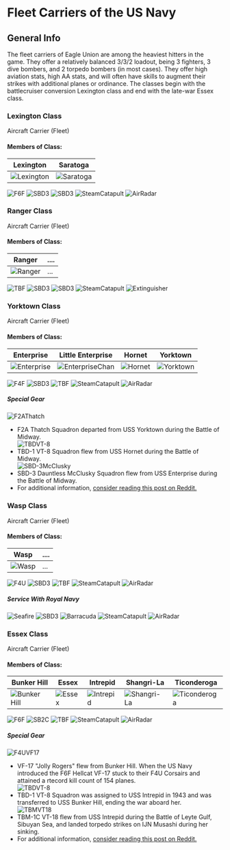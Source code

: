 # Fleet Carriers of the US Navy

## General Info

The fleet carriers of Eagle Union are among the heaviest hitters in the game. They offer a relatively balanced 3/3/2 loadout, being 3 fighters, 3 dive bombers, and 2 torpedo bombers (in most cases). They offer high aviation stats, high AA stats, and will often have skills to augment their strikes with additional planes or ordinance. The classes begin with the battlecruiser conversion Lexington class and end with the late-war Essex class.

### Lexington Class

Aircraft Carrier (Fleet) <br/>

#### Members of Class: <br/>
Lexington | Saratoga
| ----- | ----- |
![Lexington](/Icons/Ship/EagleUnion/Lexington.png) | ![Saratoga](/Icons/Ship/EagleUnion/Saratoga.png) <br/>


![F6F](/Icons/Equipment/Aircraft/Fighter/F6FHellcat.png)
![SBD3](/Icons/Equipment/Aircraft/Bomber/SBD-3Dauntless.png)
![SBD3](/Icons/Equipment/Aircraft/Bomber/SBD-3Dauntless.png)
![SteamCatapult](/Icons/Equipment/Auxiliary/SteamCatapult.png)
![AirRadar](/Icons/Equipment/Auxiliary/AirRadar.png) <br/>

### Ranger Class

Aircraft Carrier (Fleet)

#### Members of Class: <br/>
Ranger | ....
| ----- | ----- |
![Ranger](/Icons/Ship/EagleUnion/Ranger.png) |      ...        <br/>

![TBF](/Icons/Equipment/Aircraft/Torpedo/TBFAvenger.png)
![SBD3](/Icons/Equipment/Aircraft/Bomber/SBD-3Dauntless.png)
![SBD3](/Icons/Equipment/Aircraft/Bomber/SBD-3Dauntless.png)
![SteamCatapult](/Icons/Equipment/Auxiliary/SteamCatapult.png)
![Extinguisher](/Icons/Equipment/Auxiliary/Extinguisher.png) <br/>

### Yorktown Class

Aircraft Carrier (Fleet) <br/>

#### Members of Class: <br/>
Enterprise | Little Enterprise | Hornet | Yorktown
| ----- | ----- | ----- | ----- |
![Enterprise](/Icons/Ship/EagleUnion/Enterprise.png) | ![EnterpriseChan](/Icons/Ship/EagleUnion/EnterpriseChan.png) | ![Hornet](/Icons/Ship/EagleUnion/Hornet.png) | ![Yorktown](/Icons/Ship/EagleUnion/Yorktown.png)  <br/>


![F4F](/Icons/Equipment/Aircraft/Fighter/F4FWildcat.png)
![SBD3](/Icons/Equipment/Aircraft/Bomber/SBD-3Dauntless.png)
![TBF](/Icons/Equipment/Aircraft/Torpedo/TBFAvenger.png)
![SteamCatapult](/Icons/Equipment/Auxiliary/SteamCatapult.png)
![AirRadar](/Icons/Equipment/Auxiliary/AirRadar.png) <br/>

##### Special Gear <br/>

![F2AThatch](/Icons/Equipment/Aircraft/Fighter/F2AThatch.png)
* F2A Thatch Squadron departed from USS Yorktown during the Battle of Midway.  <br/>
![TBDVT-8](/Icons/Equipment/Aircraft/Torpedo/TBDVT8.png)
* TBD-1 VT-8 Squadron flew from USS Hornet during the Battle of Midway.  <br/>
![SBD-3McClusky](/Icons/Equipment/Aircraft/Bomber/SBD-3McClusky.png)
* SBD-3 Dauntless McClusky Squadron flew from USS Enterprise during the Battle of Midway. <br/>
* For additional information, [consider reading this post on Reddit.](https://www.reddit.com/r/OpenAzurLane/comments/gevlxe/examining_the_current_named_squadrons/) <br/>

### Wasp Class

Aircraft Carrier (Fleet) <br/>

#### Members of Class: <br/>
Wasp | ....
| ----- | ----- |
![Wasp](/Icons/Ship/EagleUnion/Wasp.png) |      ...        <br/>

![F4U](/Icons/Equipment/Aircraft/Fighter/F4UCorsair.png)
![SBD3](/Icons/Equipment/Aircraft/Bomber/SBD-3Dauntless.png)
![TBF](/Icons/Equipment/Aircraft/Torpedo/TBFAvenger.png)
![SteamCatapult](/Icons/Equipment/Auxiliary/SteamCatapult.png)
![AirRadar](/Icons/Equipment/Auxiliary/AirRadar.png) <br/>

##### Service With Royal Navy <br/>

![Seafire](/Icons/Equipment/Aircraft/Fighter/SupermarineSeafire.png)
![SBD3](/Icons/Equipment/Aircraft/Bomber/SBD-3Dauntless.png)
![Barracuda](/Icons/Equipment/Aircraft/Torpedo/FaireyBarracuda.png)
![SteamCatapult](/Icons/Equipment/Auxiliary/SteamCatapult.png)
![AirRadar](/Icons/Equipment/Auxiliary/AirRadar.png) <br/>

### Essex Class

Aircraft Carrier (Fleet) <br/>

#### Members of Class: <br/>
Bunker Hill | Essex | Intrepid | Shangri-La | Ticonderoga
| ----- | ----- | ----- | ----- | ----- |
![Bunker Hill](/Icons/Ship/EagleUnion/Bunker_Hill.png) | ![Essex](/Icons/Ship/EagleUnion/Essex.png) | ![Intrepid](/Icons/Ship/EagleUnion/Intrepid.png) | ![Shangri-La](/Icons/Ship/EagleUnion/Shangri-La.png) | ![Ticonderoga](/Icons/Ship/EagleUnion/Ticonderoga.png) <br/>


![F6F](/Icons/Equipment/Aircraft/Fighter/F6FHellcat.png)
![SB2C](/Icons/Equipment/Aircraft/Bomber/SB2CHelldiver.png)
![TBF](/Icons/Equipment/Aircraft/Torpedo/TBFAvenger.png)
![SteamCatapult](/Icons/Equipment/Auxiliary/SteamCatapult.png)
![AirRadar](/Icons/Equipment/Auxiliary/AirRadar.png) <br/>

##### Special Gear <br/>

![F4UVF17](/Icons/Equipment/Aircraft/Fighter/F4UVF17.png)
* VF-17 "Jolly Rogers" flew from Bunker Hill. When the US Navy introduced the F6F Hellcat VF-17 stuck to their F4U Corsairs and attained a rtecord kill count of 154 planes. <br/>
![TBDVT-8](/Icons/Equipment/Aircraft/Torpedo/TBDVT8.png)
* TBD-1 VT-8 Squadron was assigned to USS Intrepid in 1943 and was transferred to USS Bunker Hill, ending the war aboard her. <br/>
![TBMVT18](/Icons/Equipment/Aircraft/Torpedo/TBMVT18.png)
* TBM-1C VT-18 flew from USS Intrepid during the Battle of Leyte Gulf, Sibuyan Sea, and landed torpedo strikes on IJN Musashi during her sinking. <br/>
* For additional information, [consider reading this post on Reddit.](https://www.reddit.com/r/OpenAzurLane/comments/gevlxe/examining_the_current_named_squadrons/) <br/>